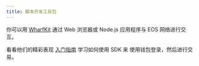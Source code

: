 ```yaml
---
title: 脚本开发工具包
---
```


你可以用 [WharfKit](https://wharfkit.com/guides) 通过 Web 浏览器或 Node.js 应用程序与 EOS 网络进行交互。

看看他们的精彩表现 [入门指南](https://wharfkit.com/guides/sessionkit/getting-started-web-app) 学习如何使用 SDK 来 
使用钱包登录，然后进行交易。
